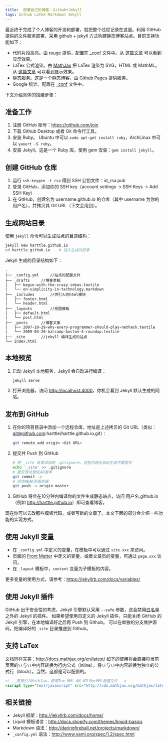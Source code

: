 ```yaml
---
title:  部署自己的博客：Github+Jekyll
tags: Github LaTeX Markdown Jekyll
---
```


最近终于完成了个人博客的开发和部署，就把整个过程记录在这里。利用 GitHub 提供的文件服务部署，采用 github + jekyll 方式构建静态博客站点。目前支持功能如下：

* 代码片段高亮。由 [rouge](https://github.com/jneen/rouge) 提供，配置在 [_conf](https://github.com/harttle/harttle.github.io/blob/master/_config.yml) 文件中。从 [这篇文章](https://harttle.land/2018/09/29/es6-iterators.html) 可以看到显示效果。
* LaTex 公式渲染。由 [MathJax](http://www.mathjax.org/) 把 LaTex 渲染为 SVG，HTML 或 MathML。从 [这篇文章](https://harttle.land/2018/06/29/javascript-numbers.html) 可以看到显示效果。
* 静态服务。这是一个静态博客，由 [Github Pages](https://pages.github.com/) 提供服务。
* Google 统计。配置在 [_conf](https://github.com/harttle/harttle.github.io/blob/master/_config.yml) 文件中。

下文介绍具体的搭建步骤：

<!--more-->

## 准备工作

1. 注册 GitHub 账号：<https://github.com/join>
2. 下载 Github Desktop 或者 Git 命令行工具。
3. 安装 Ruby。 Ubuntu 中可以 `sudo apt-get install ruby`，ArchLinux 中可以 `yaourt -S ruby`。
3. 安装 Jekyll。这是一个 Ruby 库，使用 gem 安装：`gem install jekyll`。

## 创建 GitHub 仓库

1. 运行 `ssh-keygen -t rsa` 得到 SSH 公钥文件：id_rsa.pub
1. 登录 GitHub，添加你的 SSH key（account settings -> SSH Keys -> Add SSH Key）
3. 在 GitHub，创建名为 username.github.io 的仓库（其中 username 为你的用户名），并拷贝其 Git URL（下文会用到）。

## 生成网站目录

使用 `jekyll` 命令可以生成站点的目录结构：

```bash
jekyll new harttle.github.io
cd harttle.github.io    # 进入生成的目录
```

Jekyll 生成的目录结构如下：

```
.
├── _config.yml		//站点的配置文件
├── _drafts		//博客草稿
|   ├── begin-with-the-crazy-ideas.textile
|   └── on-simplicity-in-technology.markdown
├── _includes		//供引入的html模块
|   ├── footer.html
|   └── header.html
├── _layouts		//视图模板
|   ├── default.html
|   └── post.html
├── _posts		//博客文章
|   ├── 2007-10-29-why-every-programmer-should-play-nethack.textile
|   └── 2009-04-26-barcamp-boston-4-roundup.textile
├── _site		//jekyll 编译生成的站点
└── index.html
```

## 本地预览

1. 启动 Jekyll 本地服务，Jekyll 会自动进行编译：

	```bash
	jekyll serve
	```
3. 打开浏览器，访问 <http://localhost:4000>，你机会看到 Jekyll 默认生成的网站。


## 发布到 GitHub

1. 在你的项目目录中添加一个远程仓库，地址是上述拷贝的 Git URL（类似：git@github.com:harttle/harttle.github.io.git）：
    
    ```bash
    git remote add origin <Git URL>
    ```
2. 提交并 Push 到 GitHub

	```bash
	# 把 _site 目录添加到 .gitignore，这些内容会自动生成不需提交
	echo '_site' >> .gitignore
	# 提交改动至HEAD版本
	git commit -a
	# 同步HEAD至服务器
	git push -u origin master
	```
3. GitHub 将会在10分钟内编译你的文件生成静态站点，访问 用户名.github.io（例如 <http://harttle.github.io>）即可查看博客。

现在你可以去改那些模板代码，或者写新的文章了。本文下面的部分会介绍一些功能的实现方式。

## 使用 Jekyll 变量

* 在 `_config.yml` 中定义的变量，在模板中可以通过 `site.xxx` 来访问。
* 页面的 [Front Matter](https://jekyllrb.com/docs/front-matter/) 中定义的变量，或者文章页的变量，可通过 `page.xxx` 访问。
* 在 `_layout` 模板中，`content` 变量为子模板的内容。

更多变量的使用方式，请参考：<https://jekyllrb.com/docs/variables/>

## 使用 Jekyll 插件

GitHub 出于安全性的考虑，Jekyll 引擎默认采用 `--safe` 参数，这会禁用[白名单](https://pages.github.com/versions/)之外的 Jekyll 的插件。
如果希望使用自定义的 Jekyll 插件，只能关闭 GitHub 的 Jekyll 引擎，在本地编译好之后再 Push 到 Github。
可以在单独的分支维护源码，把编译好的 `_site` 目录推送到 Github。

## 支持 LaTex

文档同样完美：<http://docs.mathjax.org/en/latest/>
如下的使用将会直接将当前页面的`\(`与`\)`中内容转换为行内公式（inline），将`\[`与`\]`中内容转换为独立的公式行（block）。当然，这都是可以配置的。

```html
<!-- 直接引入MathJax，使用Tex-MML-AM_HTLMorMML配置文件 -->
<script type="text/javascript" src="http://cdn.mathjax.org/mathjax/latest/MathJax.js?config=TeX-MML-AM_HTMLorMML"></script>
```

## 相关链接

* Jekyll 框架：<http://jekyllrb.com/docs/home/>
* Liquid 模板语言：<http://docs.shopify.com/themes/liquid-basics>
* Markdown 语法：<http://daringfireball.net/projects/markdown/>
* `_config.yml` 语法：<http://www.yaml.org/spec/1.2/spec.html>

